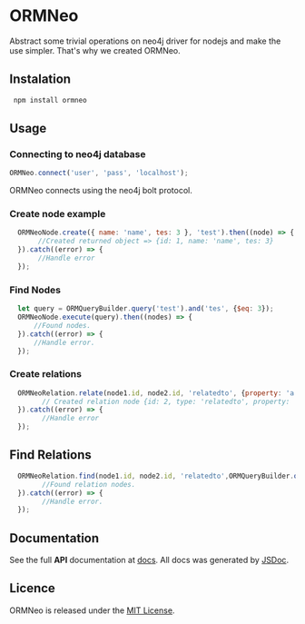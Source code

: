 # ORMNeo

Abstract some trivial operations on neo4j driver for nodejs and make the use simpler. That's why we created ORMNeo.

## Instalation
```sh
 npm install ormneo
```
## Usage 

### Connecting to neo4j database

```js
ORMNeo.connect('user', 'pass', 'localhost');
```
   ORMNeo connects using the neo4j bolt protocol.

### Create node example

```js
  ORMNeoNode.create({ name: 'name', tes: 3 }, 'test').then((node) => {
       //Created returned object => {id: 1, name: 'name', tes: 3}
  }).catch((error) => {
       //Handle error
  });
```

### Find Nodes 
  ```js
    let query = ORMQueryBuilder.query('test').and('tes', {$eq: 3});
    ORMNeoNode.execute(query).then((nodes) => {
        //Found nodes.
    }).catch((error) => {
        //Handle error.
    });
  ```
### Create relations
```js
  ORMNeoRelation.relate(node1.id, node2.id, 'relatedto', {property: 'a'}).then((rels) => {
        // Created relation node {id: 2, type: 'relatedto', property: 'a'}
  }).catch((error) => {
        //Handle error
  });
```

## Find Relations 

```js
  ORMNeoRelation.find(node1.id, node2.id, 'relatedto',ORMQueryBuilder.query().and('property', {$eq: 'c'})).then((nodes) => {
        //Found relation nodes.
  }).catch((error) => {
        //Handle error.
  });
```

## Documentation

  See the full **API** documentation at [docs](docs). All docs was generated by [JSDoc](https://github.com/jsdoc3/jsdoc).

## Licence

ORMNeo is released under the [MIT License](https://opensource.org/licenses/MIT).
